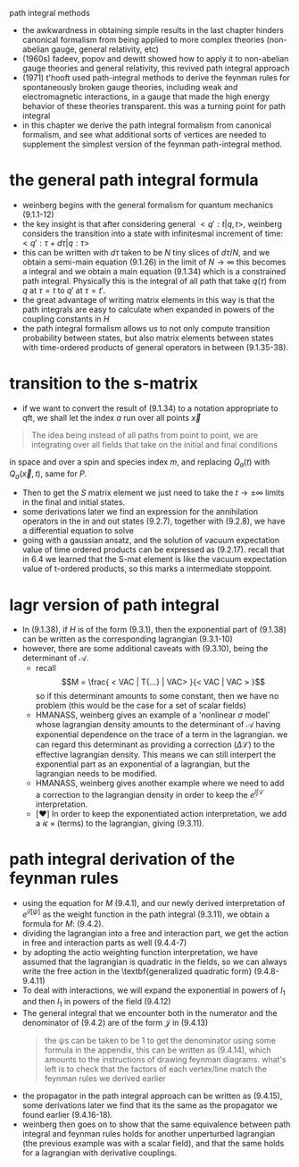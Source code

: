path integral methods

- the awkwardness in obtaining simple results in the last chapter hinders canonical formalism from being applied to more complex theories (non-abelian gauge, general relativity, etc)
- (1960s) fadeev, popov and dewitt showed how to apply it to non-abelian gauge theories and general relativity, this revived path integral approach
- (1971) t'hooft used path-integral methods to derive the feynman rules for spontaneously broken gauge theories, including weak and electromagnetic interactions, in a gauge that made the high energy behavior of these theories transparent. this was a turning point for path integral
- in this chapter we derive the path integral formalism from canonical formalism, and see what additional sorts of vertices are needed to supplement the simplest version of the feynman path-integral method. 

# the general path integral formula
- weinberg begins with the general formalism for quantum mechanics (9.1.1-12)
- the key insight is that after considering general $<q':t | q,t>$, weinberg considers the transition into a state with infinitesmal increment of time: $< q': \tau + d\tau | q: \tau>$
- this can be written with $d\tau$ taken to be $N$ tiny slices of $d\tau/N$, and we obtain a semi-main equation (9.1.26) in the limit of $N \rightarrow \infty$ this becomes a integral and we obtain a main equation (9.1.34) which is a constrained path integral. Physically this is the integral of all path that take $q(\tau)$ from $q$ at $\tau = t$ to $q'$ at $\tau = t'$. 
- the great advantage of writing matrix elements in this way is that the path integrals are easy to calculate when expanded in powers of the coupling constants in $H$
- the path integral formalism allows us to not only compute transition probability between states, but also matrix elements between states with time-ordered products of general operators in between (9.1.35-38).

# transition to the s-matrix

- if we want to convert the result of (9.1.34) to a notation appropriate to qft, we shall let the index $a$ run over all points $\vec{x}$

> The idea being instead of all paths from point to point, we are integrating over all fields that take on the initial and final conditions
    
in space and over a spin and species index $m$, and replacing $Q_a(t)$ with $Q_a(\vec{x},t)$, same for $P$.

- Then to get the $S$ matrix element we just need to take the $t\rightarrow \pm \infty$ limits in the final and initial states. 
- some derivations later we find an expression for the annihilation operators in the in and out states (9.2.7), together with (9.2.8), we have a differential equation to solve
- going with a gaussian ansatz, and the solution of vacuum expectation value of time ordered products can be expressed as (9.2.17). recall that in 6.4 we learned that the S-mat element is like the vacuum expectation value of t-ordered products, so this marks a intermediate stoppoint.

# lagr version of path integral

- In (9.1.38), if $H$ is of the form (9.3.1), then the exponential part of (9.1.38) can be written as the corresponding lagrangian (9.3.1-10)
- however, there are some additional caveats with (9.3.10), being the determinant of $\mathscr{A}$.
    - recall 
        $$M = \frac{ < VAC | T{...} | VAC> }{< VAC | VAC > }$$
        so if this determinant amounts to some constant, then we have no problem (this would be the case for a set of scalar fields)
    - HMANASS, weinberg gives an example of a 'nonlinear $\sigma$ model' whose lagrangian density amounts to the determinant of $\mathscr{A}$ having exponential dependence on the trace of a term in the lagrangian. we can regard this determinant as providing a correction ($\Delta \mathscr{L}$) to the effective lagrangian density. This means we can still interpert the exponential part as an exponential of a lagrangian, but the lagrangian needs to be modified.
    - HMANASS, weinberg gives another example where we need to add a correction to the lagrangian density in order to keep the $e^{i\int \mathscr{L}}$ interpretation. 
    - [❤️] In order to keep the exponentiated action interpretation, we add a $i\epsilon \times (\text{terms})$ to the lagrangian, giving (9.3.11). 

# path integral derivation of the feynman rules

- using the equation for $M$ (9.4.1), and our newly derived interpretation of $e^{i I[\psi]}$ as the weight function in the path integral (9.3.11), we obtain a formula for $M$: (9.4.2). 
- dividing the lagrangian into a free and interaction part, we get the action in free and interaction parts as well (9.4.4-7)
- by adopting the actio weighting function interpretation, we have assumed that the lagrangian is quadratic in the fields, so we can always write the free action in the \textbf{generalized quadratic form} (9.4.8-9.4.11)
- To deal with interactions, we will expand the exponential in powers of $I_1$ and then $I_1$ in powers of the field (9.4.12)
- The general integral that we encounter both in the numerator and the denominator of (9.4.2) are of the form $\mathscr{J}$ in (9.4.13)
    > the $\psi$s can be taken to be 1 to get the denominator using some formula in the appendix, this can be written as (9.4.14), which amounts to the instructions of drawing feynman diagrams. what's left is to check that the factors of each vertex/line match the feynman rules we derived earlier
- the propagator in the path integral approach can be written as (9.4.15), some derivations later we find that its the same as the propagator we found earlier (9.4.16-18). 
- weinberg then goes on to show that the same equivalence between path integral and feynman rules holds for another unperturbed lagrangian (the previous example was with a scalar field), and that the same holds for a lagrangian with derivative couplings.  
